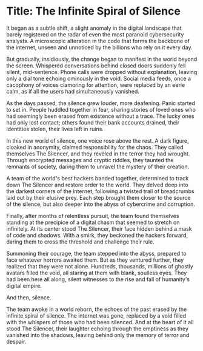 # Title: The Infinite Spiral of Silence

It began as a subtle shift, a slight anomaly in the digital landscape that barely registered on the radar of even the most paranoid cybersecurity analysts. A microscopic alteration in the code that forms the backbone of the internet, unseen and unnoticed by the billions who rely on it every day.

But gradually, insidiously, the change began to manifest in the world beyond the screen. Whispered conversations behind closed doors suddenly fell silent, mid-sentence. Phone calls were dropped without explanation, leaving only a dial tone echoing ominously in the void. Social media feeds, once a cacophony of voices clamoring for attention, were replaced by an eerie calm, as if all the users had simultaneously vanished.

As the days passed, the silence grew louder, more deafening. Panic started to set in. People huddled together in fear, sharing stories of loved ones who had seemingly been erased from existence without a trace. The lucky ones had only lost contact; others found their bank accounts drained, their identities stolen, their lives left in ruins.

In this new world of silence, one voice rose above the rest. A dark figure, cloaked in anonymity, claimed responsibility for the chaos. They called themselves The Silencer, and they reveled in the terror they had wrought. Through encrypted messages and cryptic riddles, they taunted the remnants of society, daring them to unravel the mystery of their creation.

A team of the world's best hackers banded together, determined to track down The Silencer and restore order to the world. They delved deep into the darkest corners of the internet, following a twisted trail of breadcrumbs laid out by their elusive prey. Each step brought them closer to the source of the silence, but also deeper into the abyss of cybercrime and corruption.

Finally, after months of relentless pursuit, the team found themselves standing at the precipice of a digital chasm that seemed to stretch on infinitely. At its center stood The Silencer, their face hidden behind a mask of code and shadows. With a smirk, they beckoned the hackers forward, daring them to cross the threshold and challenge their rule.

Summoning their courage, the team stepped into the abyss, prepared to face whatever horrors awaited them. But as they ventured further, they realized that they were not alone. Hundreds, thousands, millions of ghostly avatars filled the void, all staring at them with blank, soulless eyes. They had been here all along, silent witnesses to the rise and fall of humanity's digital empire.

And then, silence.

The team awoke in a world reborn, the echoes of the past erased by the infinite spiral of silence. The internet was gone, replaced by a void filled with the whispers of those who had been silenced. And at the heart of it all stood The Silencer, their laughter echoing through the emptiness as they vanished into the shadows, leaving behind only the memory of terror and despair.